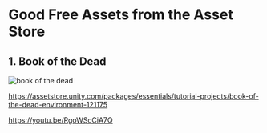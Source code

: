 # Good Free Assets from the Asset Store

## 1. Book of the Dead

![book of the dead](https://user-images.githubusercontent.com/7401790/52665235-18c73480-2ed9-11e9-9534-d4289bfdd068.jpg)

https://assetstore.unity.com/packages/essentials/tutorial-projects/book-of-the-dead-environment-121175

https://youtu.be/RgoWScCiA7Q
